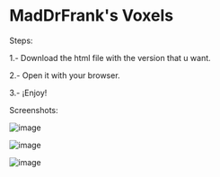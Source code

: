 # MadDrFrank's Voxels

Steps:

1.- Download the html file with the version that u want.

2.- Open it with your browser.

3.- ¡Enjoy!

Screenshots:

![image](https://github.com/user-attachments/assets/b4fcaa3b-4c76-4da6-83a4-72b157f70f15)

![image](https://github.com/user-attachments/assets/8c2541d8-1690-490b-98ea-75b7247a97f0)

![image](https://github.com/user-attachments/assets/4b29f150-6288-4a98-8a93-473dfee72bb4)
